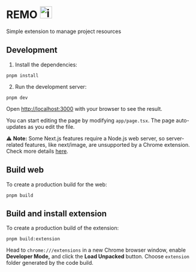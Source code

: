 # REMO <img width="32" alt="icon32" src="https://github.com/chalalala/remo/assets/49138712/827e9365-18fd-415b-9ade-01029324a0ea">

Simple extension to manage project resources

## Development

1. Install the dependencies:

```
pnpm install
```

2. Run the development server:
```
pnpm dev
```

Open [http://localhost:3000](http://localhost:3000) with your browser to see the result.

You can start editing the page by modifying `app/page.tsx`. The page auto-updates as you edit the
file.

⚠️ **Note:** Some  Next.js features require a Node.js web server, so server-related features, like next/image, are unsupported by a Chrome extension. Check more details [here](https://nextjs.org/docs/pages/building-your-application/deploying/static-exports#unsupported-features).

## Build web
To create a production build for the web:
```
pnpm build
```

## Build and install extension

To create a production build of the extension:
```
pnpm build:extension
```

Head to `chrome:///extensions` in a new Chrome browser window, enable **Developer Mode,** and click the **Load Unpacked** button. Choose `extension` folder generated by the code build.
